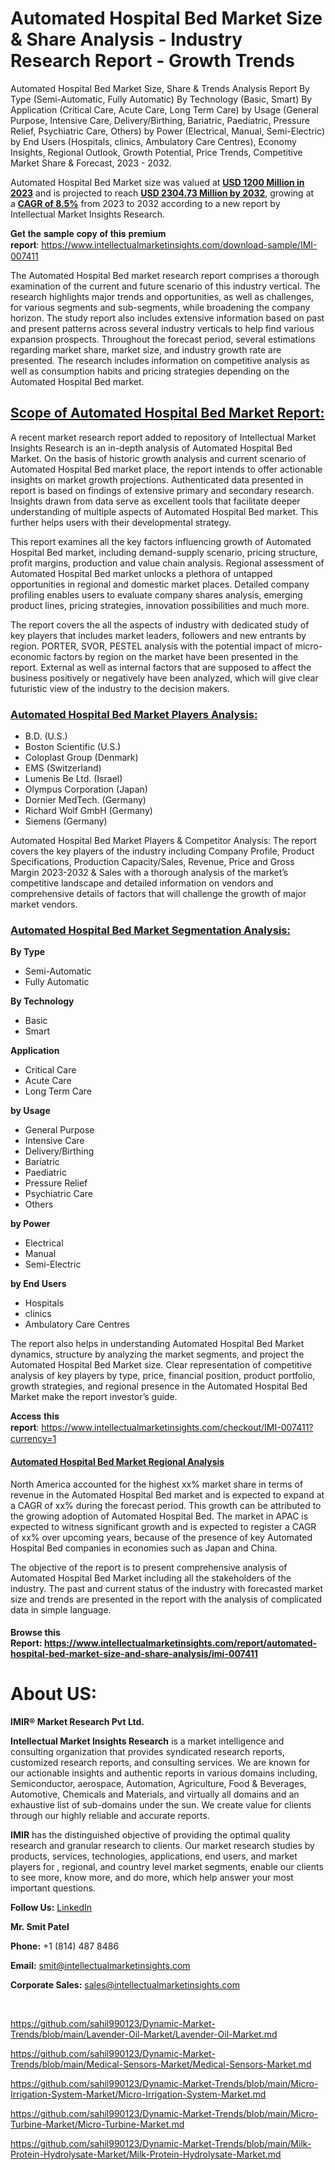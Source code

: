 <h1>Automated Hospital Bed Market Size &amp; Share Analysis - Industry Research Report - Growth Trends</h1>
<p>Automated Hospital Bed Market Size, Share &amp; Trends Analysis Report By Type (Semi-Automatic, Fully Automatic) By Technology (Basic, Smart) By Application (Critical Care, Acute Care, Long Term Care) by Usage (General Purpose, Intensive Care, Delivery/Birthing, Bariatric, Paediatric, Pressure Relief, Psychiatric Care, Others) by Power (Electrical, Manual, Semi-Electric) by End Users (Hospitals, clinics, Ambulatory Care Centres), Economy Insights, Regional Outlook, Growth Potential, Price Trends, Competitive Market Share &amp; Forecast, 2023 - 2032.</p>
<p>Automated Hospital Bed Market size was valued at&nbsp;<strong><u>USD 1200 Million in 2023</u></strong>&nbsp;and is projected to reach&nbsp;<strong><u>USD 2304.73 Million by 2032</u></strong>, growing at a&nbsp;<strong><u>CAGR of 8.5%</u></strong>&nbsp;from 2023 to 2032 according to a new report by Intellectual Market Insights Research.</p>
<p>𝐆𝐞𝐭 𝐭𝐡𝐞 𝐬𝐚𝐦𝐩𝐥𝐞 𝐜𝐨𝐩𝐲 𝐨𝐟 𝐭𝐡𝐢𝐬 𝐩𝐫𝐞𝐦𝐢𝐮𝐦 𝐫𝐞𝐩𝐨𝐫𝐭:&nbsp;<a href="https://www.intellectualmarketinsights.com/download-sample/IMI-007411">https://www.intellectualmarketinsights.com/download-sample/IMI-007411</a>&nbsp;</p>
<p>The Automated Hospital Bed market research report comprises a thorough examination of the current and future scenario of this industry vertical. The research highlights major trends and opportunities, as well as challenges, for various segments and sub-segments, while broadening the company horizon. The study report also includes extensive information based on past and present patterns across several industry verticals to help find various expansion prospects. Throughout the forecast period, several estimations regarding market share, market size, and industry growth rate are presented. The research includes information on competitive analysis as well as consumption habits and pricing strategies depending on the Automated Hospital Bed market.</p>
<h2><strong><u>Scope of Automated Hospital Bed Market Report:</u></strong></h2>
<p>A recent market research report added to repository of Intellectual Market Insights Research is an in-depth analysis of Automated Hospital Bed Market. On the basis of historic growth analysis and current scenario of Automated Hospital Bed market place, the report intends to offer actionable insights on market growth projections. Authenticated data presented in report is based on findings of extensive primary and secondary research. Insights drawn from data serve as excellent tools that facilitate deeper understanding of multiple aspects of Automated Hospital Bed market. This further helps users with their developmental strategy.</p>
<p>This report examines all the key factors influencing growth of Automated Hospital Bed market, including demand-supply scenario, pricing structure, profit margins, production and value chain analysis. Regional assessment of Automated Hospital Bed market unlocks a plethora of untapped opportunities in regional and domestic market places. Detailed company profiling enables users to evaluate company shares analysis, emerging product lines, pricing strategies, innovation possibilities and much more.</p>
<p>The report covers the all the aspects of industry with dedicated study of key players that includes market leaders, followers and new entrants by region. PORTER, SVOR, PESTEL analysis with the potential impact of micro-economic factors by region on the market have been presented in the report. External as well as internal factors that are supposed to affect the business positively or negatively have been analyzed, which will give clear futuristic view of the industry to the decision makers.</p>
<h3><strong><u>Automated Hospital Bed Market Players Analysis:</u></strong></h3>
<ul>
<li>B.D. (U.S.)</li>
<li>Boston Scientific (U.S.)</li>
<li>Coloplast Group (Denmark)</li>
<li>EMS (Switzerland)</li>
<li>Lumenis Be Ltd. (Israel)</li>
<li>Olympus Corporation (Japan)</li>
<li>Dornier MedTech. (Germany)</li>
<li>Richard Wolf GmbH (Germany)</li>
<li>Siemens (Germany)</li>
</ul>
<p>Automated Hospital Bed Market Players &amp; Competitor Analysis: The report covers the key players of the industry including Company Profile, Product Specifications, Production Capacity/Sales, Revenue, Price and Gross Margin 2023-2032 &amp; Sales with a thorough analysis of the market&rsquo;s competitive landscape and detailed information on vendors and comprehensive details of factors that will challenge the growth of major market vendors.</p>
<h3><strong><u>Automated Hospital Bed Market Segmentation Analysis:</u></strong></h3>
<p><strong>By Type</strong></p>
<ul>
<li>Semi-Automatic</li>
<li>Fully Automatic</li>
</ul>
<p><strong>By Technology</strong></p>
<ul>
<li>Basic</li>
<li>Smart</li>
</ul>
<p><strong>Application</strong></p>
<ul>
<li>Critical Care</li>
<li>Acute Care</li>
<li>Long Term Care</li>
</ul>
<p><strong>by Usage</strong></p>
<ul>
<li>General Purpose</li>
<li>Intensive Care</li>
<li>Delivery/Birthing</li>
<li>Bariatric</li>
<li>Paediatric</li>
<li>Pressure Relief</li>
<li>Psychiatric Care</li>
<li>Others</li>
</ul>
<p><strong>by Power</strong></p>
<ul>
<li>Electrical</li>
<li>Manual</li>
<li>Semi-Electric</li>
</ul>
<p><strong>by End Users</strong></p>
<ul>
<li>Hospitals</li>
<li>clinics</li>
<li>Ambulatory Care Centres</li>
</ul>
<p>The report also helps in understanding Automated Hospital Bed Market dynamics, structure by analyzing the market segments, and project the Automated Hospital Bed&nbsp;Market size. Clear representation of competitive analysis of key players by type, price, financial position, product portfolio, growth strategies, and regional presence in the Automated Hospital Bed Market make the report investor&rsquo;s guide.</p>
<p>𝐀𝐜𝐜𝐞𝐬𝐬 𝐭𝐡𝐢𝐬 𝐫𝐞𝐩𝐨𝐫𝐭:&nbsp;<a href="https://www.intellectualmarketinsights.com/checkout/IMI-007411?currency=1">https://www.intellectualmarketinsights.com/checkout/IMI-007411?currency=1</a>&nbsp;</p>
<h4><span style="text-decoration: underline;"><strong> Automated Hospital Bed Market Regional Analysis</strong></span></h4>
<p>North America accounted for the highest xx% market share in terms of revenue in the Automated Hospital Bed market and is expected to expand at a CAGR of xx% during the forecast period. This growth can be attributed to the growing adoption of Automated Hospital Bed. The market in APAC is expected to witness significant growth and is expected to register a CAGR of xx% over upcoming years, because of the presence of key Automated Hospital Bed companies in economies such as Japan and China.</p>
<p>The objective of the report is to present comprehensive analysis of Automated Hospital Bed Market including all the stakeholders of the industry. The past and current status of the industry with forecasted market size and trends are presented in the report with the analysis of complicated data in simple language.</p>
<h4><strong>Browse this Report:&nbsp;<a href="https://www.intellectualmarketinsights.com/report/automated-hospital-bed-market-size-and-share-analysis/imi-007411">https://www.intellectualmarketinsights.com/report/automated-hospital-bed-market-size-and-share-analysis/imi-007411</a>&nbsp;</strong></h4>
<h1>About US:</h1>
<p><strong>IMIR&reg; Market Research Pvt Ltd.</strong></p>
<p><strong>Intellectual Market Insights Research</strong> is a market intelligence and consulting organization that provides syndicated research reports, customized research reports, and consulting services. We are known for our actionable insights and authentic reports in various domains including, Semiconductor, aerospace, Automation, Agriculture, Food &amp; Beverages, Automotive, Chemicals and Materials, and virtually all domains and an exhaustive list of sub-domains under the sun. We create value for clients through our highly reliable and accurate reports.</p>
<p><strong>IMIR</strong> has the distinguished objective of providing the optimal quality research and granular research to clients. Our market research studies by products, services, technologies, applications, end users, and market players for , regional, and country level market segments, enable our clients to see more, know more, and do more, which help answer your most important questions.</p>
<p><strong>Follow Us:</strong> <a href="https://www.linkedin.com/company/imir-marketresearch/">LinkedIn</a></p>
<p><strong>Mr. Smit Patel</strong></p>
<p><strong>Phone:</strong> +1 (814) 487 8486</p>
<p><strong>Email:</strong> <a href="mailto:smit@intellectualmarketinsights.com">smit@intellectualmarketinsights.com</a></p>
<p><strong>Corporate Sales:</strong> <a href="mailto:sales@intellectualmarketinsights.com">sales@intellectualmarketinsights.com</a></p>
<p>&nbsp;</p>
<p><span data-sheets-root="1"><a class="in-cell-link" href="https://github.com/sahil990123/Dynamic-Market-Trends/blob/main/Lavender-Oil-Market/Lavender-Oil-Market.md" target="_blank">https://github.com/sahil990123/Dynamic-Market-Trends/blob/main/Lavender-Oil-Market/Lavender-Oil-Market.md</a>&nbsp;</span></p>
<p><span data-sheets-root="1"><span data-sheets-root="1"><a class="in-cell-link" href="https://github.com/sahil990123/Dynamic-Market-Trends/blob/main/Medical-Sensors-Market/Medical-Sensors-Market.md" target="_blank">https://github.com/sahil990123/Dynamic-Market-Trends/blob/main/Medical-Sensors-Market/Medical-Sensors-Market.md</a>&nbsp;</span></span></p>
<p><span data-sheets-root="1"><span data-sheets-root="1"><span data-sheets-root="1"><a class="in-cell-link" href="https://github.com/sahil990123/Dynamic-Market-Trends/blob/main/Micro-Irrigation-System-Market/Micro-Irrigation-System-Market.md" target="_blank">https://github.com/sahil990123/Dynamic-Market-Trends/blob/main/Micro-Irrigation-System-Market/Micro-Irrigation-System-Market.md</a></span></span></span></p>
<p><span data-sheets-root="1"><span data-sheets-root="1"><span data-sheets-root="1"><span data-sheets-root="1"><a class="in-cell-link" href="https://github.com/sahil990123/Dynamic-Market-Trends/blob/main/Micro-Turbine-Market/Micro-Turbine-Market.md" target="_blank">https://github.com/sahil990123/Dynamic-Market-Trends/blob/main/Micro-Turbine-Market/Micro-Turbine-Market.md</a></span></span></span></span></p>
<p><span data-sheets-root="1"><span data-sheets-root="1"><span data-sheets-root="1"><span data-sheets-root="1"><span data-sheets-root="1"><a class="in-cell-link" href="https://github.com/sahil990123/Dynamic-Market-Trends/blob/main/Milk-Protein-Hydrolysate-Market/Milk-Protein-Hydrolysate-Market.md" target="_blank">https://github.com/sahil990123/Dynamic-Market-Trends/blob/main/Milk-Protein-Hydrolysate-Market/Milk-Protein-Hydrolysate-Market.md</a></span></span></span></span></span></p>
<p>&nbsp;</p>
